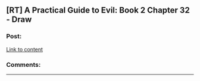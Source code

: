 ## [RT] A Practical Guide to Evil: Book 2 Chapter 32 - Draw

### Post:

[Link to content](https://practicalguidetoevil.wordpress.com/2016/07/27/chapter-31-draw/)

### Comments:

---

